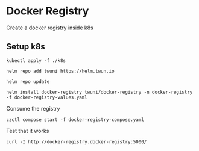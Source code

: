 # Docker Registry

Create a docker registry inside k8s

## Setup k8s

```
kubectl apply -f ./k8s
```

```
helm repo add twuni https://helm.twun.io
```

```
helm repo update

```


```
helm install docker-registry twuni/docker-registry -n docker-registry -f docker-registry-values.yaml
```

Consume the registry

```
czctl compose start -f docker-registry-compose.yaml
```

Test that it works

```
curl -I http://docker-registry.docker-registry:5000/
```
